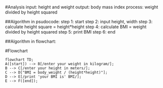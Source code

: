 #Analysis 
input: height and weight
output: body mass index
process: weight divided by height squared 

##Algorithm in psudocode:
step 1: start
step 2: input height, width 
step 3: calculate height square = height*height 
step 4: calculate BMI = weight divided by height squared
step 5: print BMI
step 6: end

##Algorithm in flowchart:

#Flowchart
```mermaid
flowchart TD;
A([start]) --> B[/enter your weight in kilogram/];
B --> C[/enter your height in meters/];
C --> D["BMI = body_weight / (height*height)"];
D --> E[/print 'your BMI is' BMI/];
E --> F([end]);
```


